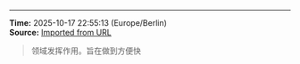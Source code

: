 

---
**Time:** 2025-10-17 22:55:13 (Europe/Berlin)  
**Source:** [Imported from URL](https://github.com/kay-cottage/Common_Automated_Scripts_Utils/blob/main/README.md)

> 领域发挥作用。旨在做到方便快
